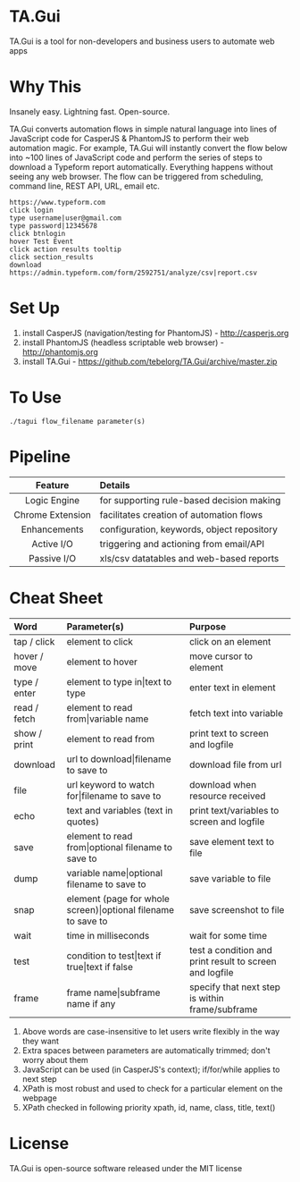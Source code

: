 # TA.Gui
TA.Gui is a tool for non-developers and business users to automate web apps

# Why This
Insanely easy. Lightning fast. Open-source.

TA.Gui converts automation flows in simple natural language into lines of JavaScript code for CasperJS & PhantomJS to perform their web automation magic. For example, TA.Gui will instantly convert the flow below into ~100 lines of JavaScript code and perform the series of steps to download a Typeform report automatically. Everything happens without seeing any web browser. The flow can be triggered from scheduling, command line, REST API, URL, email etc.

```
https://www.typeform.com
click login
type username|user@gmail.com
type password|12345678
click btnlogin
hover Test Event
click action results tooltip
click section_results
download https://admin.typeform.com/form/2592751/analyze/csv|report.csv
```

# Set Up
1. install CasperJS (navigation/testing for PhantomJS) - http://casperjs.org
2. install PhantomJS (headless scriptable web browser) - http://phantomjs.org
3. install TA.Gui - https://github.com/tebelorg/TA.Gui/archive/master.zip

# To Use
```
./tagui flow_filename parameter(s)
```

# Pipeline
Feature|Details
:-----:|:------
Logic Engine|for supporting rule-based decision making
Chrome Extension|facilitates creation of automation flows
Enhancements|configuration, keywords, object repository
Active I/O|triggering and actioning from email/API
Passive I/O|xls/csv datatables and web-based reports

# Cheat Sheet
Word|Parameter(s)|Purpose
:---|:-----------|:------
tap / click|element to click|click on an element
hover / move|element to hover|move cursor to element
type / enter|element to type in&#124;text to type|enter text in element
read / fetch|element to read from&#124;variable name|fetch text into variable
show / print|element to read from|print text to screen and logfile
download|url to download&#124;filename to save to|download file from url
file|url keyword to watch for&#124;filename to save to|download when resource received
echo|text and variables (text in quotes)|print text/variables to screen and logfile
save|element to read from&#124;optional filename to save to|save element text to file
dump|variable name&#124;optional filename to save to|save variable to file
snap|element (page for whole screen)&#124;optional filename to save to|save screenshot to file
wait|time in milliseconds|wait for some time
test|condition to test&#124;text if true&#124;text if false|test a condition and print result to screen and logfile
frame|frame name&#124;subframe name if any|specify that next step is within frame/subframe

1. Above words are case-insensitive to let users write flexibly in the way they want
2. Extra spaces between parameters are automatically trimmed; don't worry about them
3. JavaScript can be used (in CasperJS's context); if/for/while applies to next step
4. XPath is most robust and used to check for a particular element on the webpage
5. XPath checked in following priority xpath, id, name, class, title, text()

# License
TA.Gui is open-source software released under the MIT license
